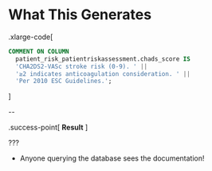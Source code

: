 # What This Generates

.xlarge-code[

```sql
COMMENT ON COLUMN
  patient_risk_patientriskassessment.chads_score IS
  'CHA2DS2-VASc stroke risk (0-9). ' ||
  '≥2 indicates anticoagulation consideration. ' ||
  'Per 2010 ESC Guidelines.';
```

]

--

.success-point[
**Result**
]

???

- Anyone querying the database sees the documentation!
